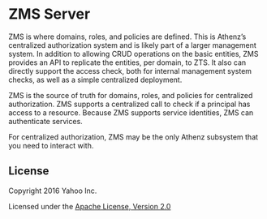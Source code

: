 ZMS Server
=======================

ZMS is where domains, roles, and policies are defined. This is Athenz’s centralized authorization system and is likely part of a larger management system. In addition to allowing CRUD operations on the basic entities, ZMS provides an API to replicate the entities, per domain, to ZTS. It also can directly support the access check, both for internal management system checks, as well as a simple centralized deployment.

ZMS is the source of truth for domains, roles, and policies for centralized authorization. ZMS supports a centralized call to check if a principal has access to a resource. Because ZMS supports service identities, ZMS can authenticate services.

For centralized authorization, ZMS may be the only Athenz subsystem that you need to interact with.

## License

Copyright 2016 Yahoo Inc.

Licensed under the [Apache License, Version 2.0](http://www.apache.org/licenses/LICENSE-2.0)
